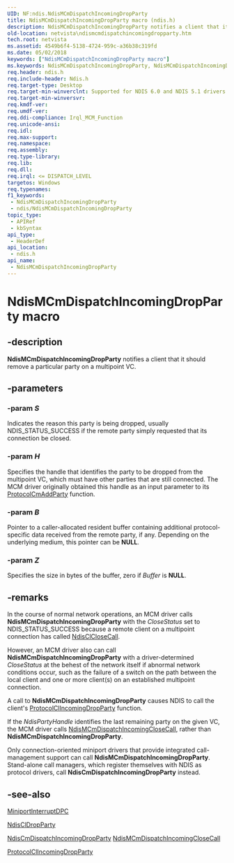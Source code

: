 ```yaml
---
UID: NF:ndis.NdisMCmDispatchIncomingDropParty
title: NdisMCmDispatchIncomingDropParty macro (ndis.h)
description: NdisMCmDispatchIncomingDropParty notifies a client that it should remove a particular party on a multipoint VC.
old-location: netvista\ndismcmdispatchincomingdropparty.htm
tech.root: netvista
ms.assetid: 4549b6f4-5138-4724-959c-a36b38c319fd
ms.date: 05/02/2018
keywords: ["NdisMCmDispatchIncomingDropParty macro"]
ms.keywords: NdisMCmDispatchIncomingDropParty, NdisMCmDispatchIncomingDropParty macro [Network Drivers Starting with Windows Vista], condis_mcm_ref_1a170d75-7913-4068-b047-206b531d42c6.xml, ndis/NdisMCmDispatchIncomingDropParty, netvista.ndismcmdispatchincomingdropparty
req.header: ndis.h
req.include-header: Ndis.h
req.target-type: Desktop
req.target-min-winverclnt: Supported for NDIS 6.0 and NDIS 5.1 drivers (see       NdisMCmDispatchIncomingDropParty (NDIS 5.1)) in Windows Vista. Supported for NDIS 5.1 drivers (see       NdisMCmDispatchIncomingDropParty (NDIS 5.1)) in Windows XP.
req.target-min-winversvr: 
req.kmdf-ver: 
req.umdf-ver: 
req.ddi-compliance: Irql_MCM_Function
req.unicode-ansi: 
req.idl: 
req.max-support: 
req.namespace: 
req.assembly: 
req.type-library: 
req.lib: 
req.dll: 
req.irql: <= DISPATCH_LEVEL
targetos: Windows
req.typenames: 
f1_keywords:
 - NdisMCmDispatchIncomingDropParty
 - ndis/NdisMCmDispatchIncomingDropParty
topic_type:
 - APIRef
 - kbSyntax
api_type:
 - HeaderDef
api_location:
 - ndis.h
api_name:
 - NdisMCmDispatchIncomingDropParty
---
```


# NdisMCmDispatchIncomingDropParty macro


## -description

<b>NdisMCmDispatchIncomingDropParty</b> notifies a client that it should remove a particular party on a
  multipoint VC.

## -parameters

### -param _S_

Indicates the reason this party is being dropped, usually NDIS_STATUS_SUCCESS if the remote party
     simply requested that its connection be closed.

### -param _H_

Specifies the handle that identifies the party to be dropped from the multipoint VC, which must
     have other parties that are still connected. The MCM driver originally obtained this handle as an input
     parameter to its 
     <a href="https://docs.microsoft.com/windows-hardware/drivers/ddi/ndis/nc-ndis-protocol_cm_add_party">ProtocolCmAddParty</a> function.

### -param _B_

Pointer to a caller-allocated resident buffer containing additional protocol-specific data
     received from the remote party, if any. Depending on the underlying medium, this pointer can be
     <b>NULL</b>.

### -param _Z_

Specifies the size in bytes of the buffer, zero if 
     <i>Buffer</i> is <b>NULL</b>.

## -remarks

In the course of normal network operations, an MCM driver calls 
    <b>NdisMCmDispatchIncomingDropParty</b> with the 
    <i>CloseStatus</i> set to NDIS_STATUS_SUCCESS because a remote client on a multipoint connection has
    called 
    <a href="https://docs.microsoft.com/windows-hardware/drivers/ddi/ndis/nf-ndis-ndisclclosecall">NdisClCloseCall</a>.

However, an MCM driver also can call 
    <b>NdisMCmDispatchIncomingDropParty</b> with a driver-determined 
    <i>CloseStatus</i> at the behest of the network itself if abnormal network conditions occur, such as the
    failure of a switch on the path between the local client and one or more client(s) on an established
    multipoint connection.

A call to 
    <b>NdisMCmDispatchIncomingDropParty</b> causes NDIS to call the client's 
    <a href="https://docs.microsoft.com/windows-hardware/drivers/ddi/ndis/nc-ndis-protocol_cl_incoming_drop_party">
    ProtocolClIncomingDropParty</a> function.

If the 
    <i>NdisPartyHandle</i> identifies the last remaining party on the given VC, the MCM driver calls 
    <a href="https://docs.microsoft.com/windows-hardware/drivers/ddi/ndis/nf-ndis-ndismcmdispatchincomingclosecall">
    NdisMCmDispatchIncomingCloseCall</a>, rather than 
    <b>NdisMCmDispatchIncomingDropParty</b>.

Only connection-oriented miniport drivers that provide integrated call-management support can call 
    <b>NdisMCmDispatchIncomingDropParty</b>. Stand-alone call managers, which register themselves with NDIS
    as protocol drivers, call 
    <b>NdisCmDispatchIncomingDropParty</b> instead.

## -see-also

<a href="https://docs.microsoft.com/windows-hardware/drivers/ddi/ndis/nc-ndis-miniport_interrupt_dpc">MiniportInterruptDPC</a>



<a href="https://docs.microsoft.com/windows-hardware/drivers/ddi/ndis/nf-ndis-ndiscldropparty">NdisClDropParty</a>



<a href="https://docs.microsoft.com/windows-hardware/drivers/ddi/ndis/nf-ndis-ndiscmdispatchincomingdropparty">
   NdisCmDispatchIncomingDropParty</a>



<a href="https://docs.microsoft.com/windows-hardware/drivers/ddi/ndis/nf-ndis-ndismcmdispatchincomingclosecall">
   NdisMCmDispatchIncomingCloseCall</a>



<a href="https://docs.microsoft.com/windows-hardware/drivers/ddi/ndis/nc-ndis-protocol_cl_incoming_drop_party">ProtocolClIncomingDropParty</a>

